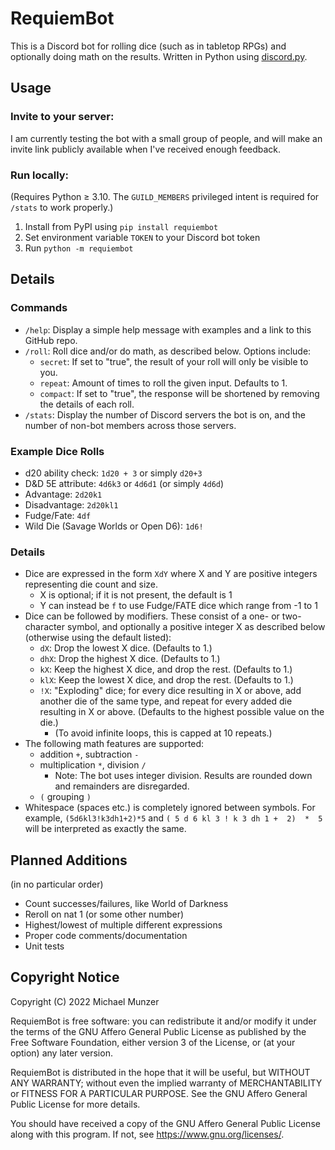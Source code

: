 # RequiemBot
This is a Discord bot for rolling dice (such as in tabletop RPGs) and optionally doing math on the results. Written in Python using [discord.py](https://discordpy.readthedocs.io/en/stable/).

## Usage
### Invite to your server:
I am currently testing the bot with a small group of people, and will make an invite link publicly available when I've received enough feedback.
### Run locally:
(Requires Python ≥ 3.10. The `GUILD_MEMBERS` privileged intent is required for `/stats` to work properly.)
1. Install from PyPI using `pip install requiembot`
2. Set environment variable `TOKEN` to your Discord bot token
3. Run `python -m requiembot`

## Details
### Commands
- `/help`: Display a simple help message with examples and a link to this GitHub repo.
- `/roll`: Roll dice and/or do math, as described below. Options include:
  - `secret`: If set to "true", the result of your roll will only be visible to you.
  - `repeat`: Amount of times to roll the given input. Defaults to 1.
  - `compact`: If set to "true", the response will be shortened by removing the details of each roll.
- `/stats`: Display the number of Discord servers the bot is on, and the number of non-bot members across those servers.
### Example Dice Rolls
- d20 ability check: `1d20 + 3` or simply `d20+3`
- D&D 5E attribute: `4d6k3` or `4d6d1` (or simply `4d6d`)
- Advantage: `2d20k1`
- Disadvantage: `2d20kl1`
- Fudge/Fate: `4df`
- Wild Die (Savage Worlds or Open D6): `1d6!`
### Details
- Dice are expressed in the form `XdY` where X and Y are positive integers representing die count and size.
  - X is optional; if it is not present, the default is 1
  - Y can instead be `f` to use Fudge/FATE dice which range from -1 to 1
- Dice can be followed by modifiers. These consist of a one- or two- character symbol, and optionally a positive integer X as described below (otherwise using the default listed):
  - `dX`: Drop the lowest X dice. (Defaults to 1.)
  - `dhX`: Drop the highest X dice. (Defaults to 1.)
  - `kX`: Keep the highest X dice, and drop the rest. (Defaults to 1.)
  - `klX`: Keep the lowest X dice, and drop the rest. (Defaults to 1.)
  - `!X`: "Exploding" dice; for every dice resulting in X or above, add another die of the same type, and repeat for every added die resulting in X or above. (Defaults to the highest possible value on the die.)
    - (To avoid infinite loops, this is capped at 10 repeats.)
- The following math features are supported:
  - addition `+`, subtraction `-`
  - multiplication `*`, division `/`
    - Note: The bot uses integer division. Results are rounded down and remainders are disregarded.
  - `(` grouping `)`
- Whitespace (spaces etc.) is completely ignored between symbols. For example, `(5d6kl3!k3dh1+2)*5` and `( 5 d 6 kl 3 ! k 3 dh 1 +  2)  *  5` will be interpreted as exactly the same.

## Planned Additions
(in no particular order)
- Count successes/failures, like World of Darkness
- Reroll on nat 1 (or some other number)
- Highest/lowest of multiple different expressions
- Proper code comments/documentation
- Unit tests

## Copyright Notice
Copyright (C) 2022 Michael Munzer

RequiemBot is free software: you can redistribute it and/or modify it under the terms of the GNU Affero General Public License as published by the Free Software Foundation, either version 3 of the License, or (at your option) any later version.

RequiemBot is distributed in the hope that it will be useful, but WITHOUT ANY WARRANTY; without even the implied warranty of MERCHANTABILITY or FITNESS FOR A PARTICULAR PURPOSE.  See the GNU Affero General Public License for more details.

You should have received a copy of the GNU Affero General Public License along with this program.  If not, see <https://www.gnu.org/licenses/>.